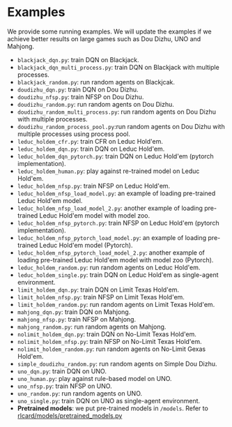 # Examples
We provide some running examples. We will update the examples if we achieve better results on large games such as Dou Dizhu, UNO and Mahjong.

*   `blackjack_dqn.py`: train DQN on Blackjack.
*   `blackjack_dqn_multi_process.py`: train DQN on Blackjack with multiple processes.
*   `blackjack_random.py`: run random agents on Blackjcak.
*   `doudizhu_dqn.py`: train DQN on Dou Dizhu.
*   `doudizhu_nfsp.py`: train NFSP on Dou Dizhu.
*   `doudizhu_random.py`: run random agents on Dou Dizhu.
*   `doudizhu_random_multi_process.py`: run random agents on Dou Dizhu with multiple processes.
*   `doudizhu_random_process_pool.py`:run random agents on Dou Dizhu with multiple processes using process pool.
*   `leduc_holdem_cfr.py`: train CFR on Leduc Hold'em.
*   `leduc_holdem_dqn.py`: train DQN on Leduc Hold'em.
*   `leduc_holdem_dqn_pytorch.py`: train DQN on Leduc Hold'em (pytorch implementation).
*   `leduc_holdem_human.py`: play against re-trained model on Leduc Hold'em.
*   `leduc_holdem_nfsp.py`: train NFSP on Leduc Hold'em.
*   `leduc_holdem_nfsp_load_model.py`: an example of loading pre-trained Leduc Hold'em model.
*   `leduc_holdem_nfsp_load_model_2.py`: another example of loading pre-trained Leduc Hold'em model with model zoo.
*   `leduc_holdem_nfsp_pytorch.py`: train NFSP on Leduc Hold'em (pytorch implementation).
*   `leduc_holdem_nfsp_pytorch_load_model.py`: an example of loading pre-trained Leduc Hold'em model (Pytorch).
*   `leduc_holdem_nfsp_pytorch_load_model_2.py`: another example of loading pre-trained Leduc Hold'em model with model zoo (Pytorch).
*   `leduc_holdem_random.py`: run random agents on Leduc Hold'em.
*   `leduc_holdem_single.py`: train DQN on Leduc Hold'em as single-agent environment.
*   `limit_holdem_dqn.py`: train DQN on Limit Texas Hold'em.
*   `limit_holdem_nfsp.py`: train NFSP on Limit Texas Hold'em.
*   `limit_holdem_random.py`: run random agents on Limit Texas Hold'em.
*   `mahjong_dqn.py`: train DQN on Mahjong.
*   `mahjong_nfsp.py`: train NFSP on Mahjong.
*   `mahjong_random.py`: run random agents on Mahjong.
*   `nolimit_holdem_dqn.py`: train DQN on No-Limit Texas Hold'em.
*   `nolimit_holdem_nfsp.py`: train NFSP on No-Limit Texas Hold'em.
*   `nolimit_holdem_random.py`: run random agents on No-Limit Gexas Hold'em.
*	`simple_doudizhu_random.py`: run random agents on Simple Dou Dizhu.
*   `uno_dqn.py`: train DQN on UNO.
*   `uno_human.py`: play against rule-based model on UNO.
*   `uno_nfsp.py`: train NFSP on UNO.
*   `uno_random.py`: run random agents on UNO.
*   `uno_single.py`: train DQN on UNO as single-agent environment.
*   **Pretrained models**: we put pre-trained models in `/models`. Refer to [rlcard/models/pretrained\_models.py](../rlcard/models/pretrained_models.py)
